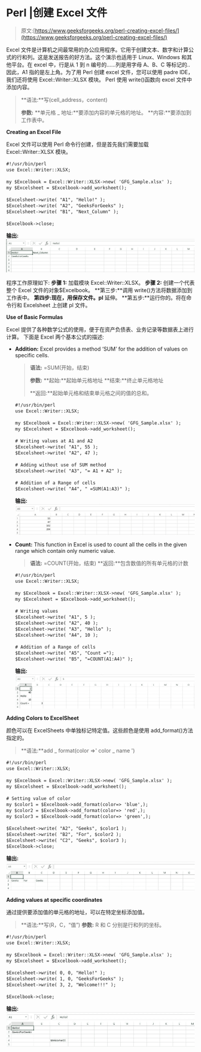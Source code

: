 # Perl |创建 Excel 文件

> 原文:[https://www.geeksforgeeks.org/perl-creating-excel-files/](https://www.geeksforgeeks.org/perl-creating-excel-files/)

Excel 文件是计算机之间最常用的办公应用程序。它用于创建文本、数字和计算公式的行和列。这是发送报告的好方法。这个演示也适用于 Linux、Windows 和其他平台。在 excel 中，行是从 1 到 n 编号的……列是用字母 A、B、C 等标记的..因此，A1 指的是左上角。为了用 Perl 创建 excel 文件，您可以使用 padre IDE，我们还将使用 Excel::Writer::XLSX 模块。
Perl 使用 write()函数向 excel 文件中添加内容。

> **语法:**写(cell_address，content)
> 
> **参数:**
> **单元格 _ 地址:**要添加内容的单元格的地址。
> **内容:**要添加到工作表中。

**Creating an Excel File**

Excel 文件可以使用 Perl 命令行创建，但是首先我们需要加载 Excel::Writer::XLSX 模块。

```
#!/usr/bin/perl 
use Excel::Writer::XLSX;

my $Excelbook = Excel::Writer::XLSX->new( 'GFG_Sample.xlsx' );
my $Excelsheet = $Excelbook->add_worksheet();

$Excelsheet->write( "A1", "Hello!" );
$Excelsheet->write( "A2", "GeeksForGeeks" );
$Excelsheet->write( "B1", "Next_Column" );

$Excelbook->close;
```

**输出:**
![](img/c633fca03aef0567abf6d996baeda295.png)

程序工作原理如下:
**步骤 1:** 加载模块 Excel::Writer::XLSX。
**步骤 2:** 创建一个代表整个 Excel 文件的对象$Excelbook。
**第三步:**调用 write()方法将数据添加到工作表中。
**第四步:**现在，用**保存文件。pl** 延伸。
**第五步:**运行你的。将在命令行和 Excelsheet 上创建 pl 文件。

**Use of Basic Formulas**

Excel 提供了各种数学公式的使用，便于在资产负债表、业务记录等数据表上进行计算。
下面是 Excel 两个基本公式的描述:

*   **Addition:**
    Excel provides a method ‘SUM’ for the addition of values on specific cells.

    > **语法:** =SUM(开始，结束)
    > 
    > **参数:**
    > **起始:**起始单元格地址
    > **结束:**终止单元格地址
    > 
    > **返回:**起始单元格和结束单元格之间的值的总和。

    ```
    #!/usr/bin/perl 
    use Excel::Writer::XLSX;

    my $Excelbook = Excel::Writer::XLSX->new( 'GFG_Sample.xlsx' );
    my $Excelsheet = $Excelbook->add_worksheet();

    # Writing values at A1 and A2
    $Excelsheet->write( "A1", 55 );
    $Excelsheet->write( "A2", 47 );

    # Adding without use of SUM method
    $Excelsheet->write( "A3", "= A1 + A2" );

    # Addition of a Range of cells
    $Excelsheet->write( "A4", " =SUM(A1:A3)" );
    ```

    **输出:**
    ![](img/72c9d75f2a0c4e22f5ca74096bbf170f.png)

*   **Count:**
    This function in Excel is used to count all the cells in the given range which contain only numeric value.

    > **语法:** =COUNT(开始，结束)
    > **返回:**包含数值的所有单元格的计数

    ```
    #!/usr/bin/perl 
    use Excel::Writer::XLSX;

    my $Excelbook = Excel::Writer::XLSX->new( 'GFG_Sample.xlsx' );
    my $Excelsheet = $Excelbook->add_worksheet();

    # Writing values
    $Excelsheet->write( "A1", 5 );
    $Excelsheet->write( "A2", 40 );
    $Excelsheet->write( "A3", "Hello" );
    $Excelsheet->write( "A4", 10 );

    # Addition of a Range of cells
    $Excelsheet->write( "A5", "Count =");
    $Excelsheet->write( "B5", "=COUNT(A1:A4)" );
    ```

    **输出:**
    ![](img/d43dc9cdc95ddfb1b56d1fec961f9146.png)

**Adding Colors to ExcelSheet**

颜色可以在 ExcelSheets 中单独标记特定值。这些颜色是使用 add_format()方法指定的。

> **语法:**add _ format(color =>' color _ name ')

```
#!/usr/bin/perl
use Excel::Writer::XLSX;

my $Excelbook = Excel::Writer::XLSX->new( 'GFG_Sample.xlsx' );
my $Excelsheet = $Excelbook->add_worksheet();

# Setting value of color
my $color1 = $Excelbook->add_format(color=> 'blue',);
my $color2 = $Excelbook->add_format(color=> 'red',);
my $color3 = $Excelbook->add_format(color=> 'green',);

$Excelsheet->write( "A2", "Geeks", $color1 );
$Excelsheet->write( "B2", "For", $color2 );
$Excelsheet->write( "C2", "Geeks", $color3 );
$Excelbook->close;
```

**输出:**
![](img/1ab3b110cec8a92151fc5fc786a3077f.png)

**Adding values at specific coordinates**

通过提供要添加值的单元格的地址，可以在特定坐标添加值。

> **语法:**写(R，C，“值”)
> **参数:**
> R 和 C 分别是行和列的坐标。

```
#!/usr/bin/perl 
use Excel::Writer::XLSX;

my $Excelbook = Excel::Writer::XLSX->new( 'GFG_Sample.xlsx' );
my $Excelsheet = $Excelbook->add_worksheet();

$Excelsheet->write( 0, 0, "Hello!" );
$Excelsheet->write( 1, 0, "GeeksForGeeks" );
$Excelsheet->write( 3, 2, "Welcome!!!" );

$Excelbook->close;
```

**输出:**
![](img/887914dbb677cda09a1c57f63380013c.png)